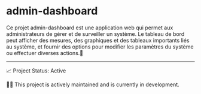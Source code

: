 # admin-dashboard


Ce projet admin-dashboard est une application web qui permet aux administrateurs de gérer et de surveiller un système. Le tableau de bord peut afficher des mesures, des graphiques et des tableaux importants liés au système, et fournir des options pour modifier les paramètres du système ou effectuer diverses actions.🐍

______________________________________________

📈 Project Status: Active

👩‍💻 This project is actively maintained and is currently in development.
